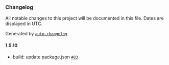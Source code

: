 ### Changelog

All notable changes to this project will be documented in this file. Dates are displayed in UTC.

Generated by [`auto-changelog`](https://github.com/CookPete/auto-changelog).

#### 1.5.10

- build: update package.json [`#83`](https://github.com/KagariSoft/csc/pull/83)
